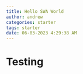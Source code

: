 ```yaml
---
title: Hello SWA World
author: andrew
categories: starter
tags: starter
date: 06-03-2023 4:29:38 AM
---
```



<h1><strong>Testing</strong>

</h1><p><br></p>
